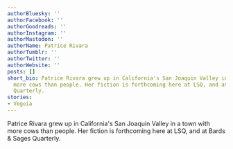 ```yaml
---
authorBluesky: ''
authorFacebook: ''
authorGoodreads: ''
authorInstagram: ''
authorMastodon: ''
authorName: Patrice Rivara
authorTumblr: ''
authorTwitter: ''
authorWebsite: ''
posts: []
short_bio: Patrice Rivara grew up in California's San Joaquin Valley in a town with
  more cows than people. Her fiction is forthcoming here at LSQ, and at Bards & Sages
  Quarterly.
stories:
- Vegoia
---
```


Patrice Rivara grew up in California's San Joaquin Valley in a town with more cows than people. Her fiction is forthcoming here at LSQ, and at Bards & Sages Quarterly.